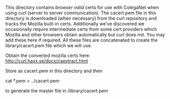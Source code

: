 This directory contains *browser valid* certs for use with ColegaNet when using curl (server to server communication). The cacert.pem file in this directory is downloaded (when necessary) from the curl repository and tracks the Mozilla built-in certs. Additionally we've discovered we occasionally require intermediate certs from some cert providers which Mozilla and other browsers obtain automatically but curl does not. You may add these here if required. All these files are concatenated to create the library/cacert.pem file which we will use.  

Obtain the converted mozilla certs here:
http://curl.haxx.se/docs/caextract.html

Store as cacert.pem in this directory and then

cat *.pem > ../cacert.pem

to generate the master file in /library/cacert.pem


